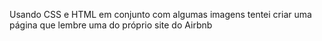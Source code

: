 Usando CSS e HTML em conjunto com algumas imagens tentei criar uma página que lembre uma do próprio site do Airbnb
